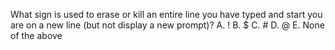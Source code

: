 What sign is used to erase or kill an entire line you have typed and start you are on a new line (but not display a new prompt)?
A.	!
B.	$
C.	#
D.	@
E.	None of the above
